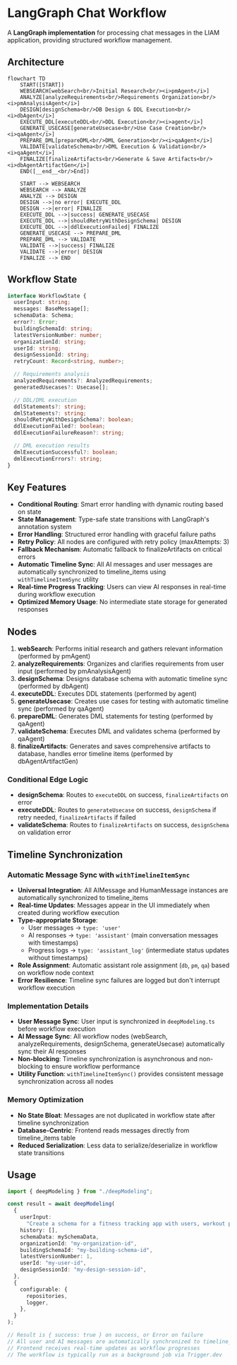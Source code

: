 # LangGraph Chat Workflow

A **LangGraph implementation** for processing chat messages in the LIAM application, providing structured workflow management.

## Architecture

```mermaid
flowchart TD
    START([START])
    WEBSEARCH[webSearch<br/>Initial Research<br/><i>pmAgent</i>]
    ANALYZE[analyzeRequirements<br/>Requirements Organization<br/><i>pmAnalysisAgent</i>]
    DESIGN[designSchema<br/>DB Design & DDL Execution<br/><i>dbAgent</i>]
    EXECUTE_DDL[executeDDL<br/>DDL Execution<br/><i>agent</i>]
    GENERATE_USECASE[generateUsecase<br/>Use Case Creation<br/><i>qaAgent</i>]
    PREPARE_DML[prepareDML<br/>DML Generation<br/><i>qaAgent</i>]
    VALIDATE[validateSchema<br/>DML Execution & Validation<br/><i>qaAgent</i>]
    FINALIZE[finalizeArtifacts<br/>Generate & Save Artifacts<br/><i>dbAgentArtifactGen</i>]
    END([__end__<br/>End])

    START --> WEBSEARCH
    WEBSEARCH --> ANALYZE
    ANALYZE --> DESIGN
    DESIGN -->|no error| EXECUTE_DDL
    DESIGN -->|error| FINALIZE
    EXECUTE_DDL -->|success| GENERATE_USECASE
    EXECUTE_DDL -->|shouldRetryWithDesignSchema| DESIGN
    EXECUTE_DDL -->|ddlExecutionFailed| FINALIZE
    GENERATE_USECASE --> PREPARE_DML
    PREPARE_DML --> VALIDATE
    VALIDATE -->|success| FINALIZE
    VALIDATE -->|error| DESIGN
    FINALIZE --> END

```

## Workflow State

```typescript
interface WorkflowState {
  userInput: string;
  messages: BaseMessage[];
  schemaData: Schema;
  error?: Error;
  buildingSchemaId: string;
  latestVersionNumber: number;
  organizationId: string;
  userId: string;
  designSessionId: string;
  retryCount: Record<string, number>;

  // Requirements analysis
  analyzedRequirements?: AnalyzedRequirements;
  generatedUsecases?: Usecase[];

  // DDL/DML execution
  ddlStatements?: string;
  dmlStatements?: string;
  shouldRetryWithDesignSchema?: boolean;
  ddlExecutionFailed?: boolean;
  ddlExecutionFailureReason?: string;

  // DML execution results
  dmlExecutionSuccessful?: boolean;
  dmlExecutionErrors?: string;
}
```

## Key Features

- **Conditional Routing**: Smart error handling with dynamic routing based on state
- **State Management**: Type-safe state transitions with LangGraph's annotation system
- **Error Handling**: Structured error handling with graceful failure paths
- **Retry Policy**: All nodes are configured with retry policy (maxAttempts: 3)
- **Fallback Mechanism**: Automatic fallback to finalizeArtifacts on critical errors
- **Automatic Timeline Sync**: All AI messages and user messages are automatically synchronized to timeline_items using `withTimelineItemSync` utility
- **Real-time Progress Tracking**: Users can view AI responses in real-time during workflow execution
- **Optimized Memory Usage**: No intermediate state storage for generated responses

## Nodes

1. **webSearch**: Performs initial research and gathers relevant information (performed by pmAgent)
2. **analyzeRequirements**: Organizes and clarifies requirements from user input (performed by pmAnalysisAgent)
3. **designSchema**: Designs database schema with automatic timeline sync (performed by dbAgent)
4. **executeDDL**: Executes DDL statements (performed by agent)
5. **generateUsecase**: Creates use cases for testing with automatic timeline sync (performed by qaAgent)
6. **prepareDML**: Generates DML statements for testing (performed by qaAgent)
7. **validateSchema**: Executes DML and validates schema (performed by qaAgent)
8. **finalizeArtifacts**: Generates and saves comprehensive artifacts to database, handles error timeline items (performed by dbAgentArtifactGen)

### Conditional Edge Logic

- **designSchema**: Routes to `executeDDL` on success, `finalizeArtifacts` on error
- **executeDDL**: Routes to `generateUsecase` on success, `designSchema` if retry needed, `finalizeArtifacts` if failed
- **validateSchema**: Routes to `finalizeArtifacts` on success, `designSchema` on validation error

## Timeline Synchronization

### Automatic Message Sync with `withTimelineItemSync`

- **Universal Integration**: All AIMessage and HumanMessage instances are automatically synchronized to timeline_items
- **Real-time Updates**: Messages appear in the UI immediately when created during workflow execution
- **Type-appropriate Storage**: 
  - User messages → `type: 'user'`
  - AI responses → `type: 'assistant'` (main conversation messages with timestamps)
  - Progress logs → `type: 'assistant_log'` (intermediate status updates without timestamps)
- **Role Assignment**: Automatic assistant role assignment (`db`, `pm`, `qa`) based on workflow node context
- **Error Resilience**: Timeline sync failures are logged but don't interrupt workflow execution

### Implementation Details

- **User Message Sync**: User input is synchronized in `deepModeling.ts` before workflow execution
- **AI Message Sync**: All workflow nodes (webSearch, analyzeRequirements, designSchema, generateUsecase) automatically sync their AI responses
- **Non-blocking**: Timeline synchronization is asynchronous and non-blocking to ensure workflow performance
- **Utility Function**: `withTimelineItemSync()` provides consistent message synchronization across all nodes

### Memory Optimization

- **No State Bloat**: Messages are not duplicated in workflow state after timeline synchronization
- **Database-Centric**: Frontend reads messages directly from timeline_items table
- **Reduced Serialization**: Less data to serialize/deserialize in workflow state transitions

## Usage

```typescript
import { deepModeling } from "./deepModeling";

const result = await deepModeling(
  {
    userInput:
      "Create a schema for a fitness tracking app with users, workout plans, exercise logs, and progress charts.",
    history: [],
    schemaData: mySchemaData,
    organizationId: "my-organization-id",
    buildingSchemaId: "my-building-schema-id",
    latestVersionNumber: 1,
    userId: "my-user-id",
    designSessionId: "my-design-session-id",
  },
  {
    configurable: {
      repositories,
      logger,
    },
  }
);

// Result is { success: true } on success, or Error on failure
// All user and AI messages are automatically synchronized to timeline_items table
// Frontend receives real-time updates as workflow progresses
// The workflow is typically run as a background job via Trigger.dev
```
